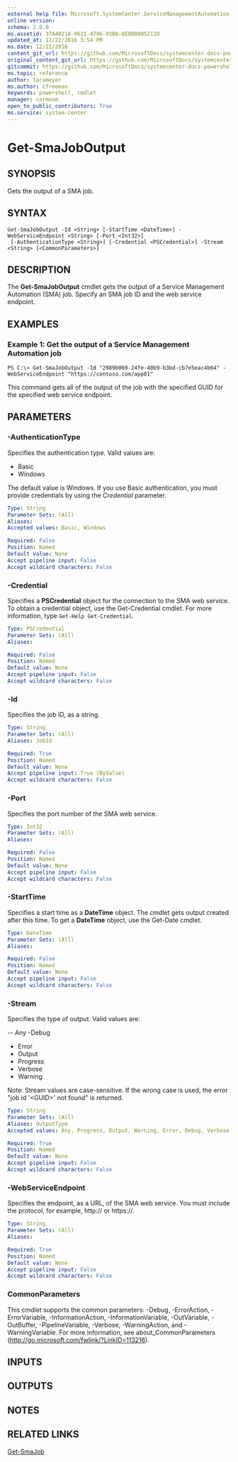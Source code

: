 ```yaml
---
external help file: Microsoft.SystemCenter.ServiceManagementAutomation.dll-Help.xml
online version: 
schema: 2.0.0
ms.assetid: 37A4021A-9621-4796-93B8-8E0DD005212D
updated_at: 12/22/2016 5:54 PM
ms.date: 12/22/2016
content_git_url: https://github.com/MicrosoftDocs/systemcenter-docs-powershell/blob/master/systemcenter-cmdlets/SystemCenter2016/ServiceManagementAutomation/vlatest/Get-SmaJobOutput.md
original_content_git_url: https://github.com/MicrosoftDocs/systemcenter-docs-powershell/blob/master/systemcenter-cmdlets/SystemCenter2016/ServiceManagementAutomation/vlatest/Get-SmaJobOutput.md
gitcommit: https://github.com/MicrosoftDocs/systemcenter-docs-powershell/blob/17c3a51bd892aad46c731d9f381f0704b4815004/systemcenter-cmdlets/SystemCenter2016/ServiceManagementAutomation/vlatest/Get-SmaJobOutput.md
ms.topic: reference
author: tarameyer
ms.author: cfreeman
keywords: powershell, cmdlet
manager: carmonm
open_to_public_contributors: True
ms.service: system-center
---
```


# Get-SmaJobOutput

## SYNOPSIS
Gets the output of a SMA job.

## SYNTAX

```
Get-SmaJobOutput -Id <String> [-StartTime <DateTime>] -WebServiceEndpoint <String> [-Port <Int32>]
 [-AuthenticationType <String>] [-Credential <PSCredential>] -Stream <String> [<CommonParameters>]
```

## DESCRIPTION
The **Get-SmaJobOutput** cmdlet gets the output of a Service Management Automation (SMA) job.
Specify an SMA job ID and the web service endpoint.

## EXAMPLES

### Example 1: Get the output of a Service Management Automation job
```
PS C:\> Get-SmaJobOutput -Id "2989b069-24fe-40b9-b3bd-cb7e5eac4b64" -WebServiceEndpoint "https://contoso.com/app01"
```

This command gets all of the output of the job with the specified GUID for the specified web service endpoint.

## PARAMETERS

### -AuthenticationType
Specifies the authentication type.
Valid values are: 

- Basic
- Windows

The default value is Windows.
If you use Basic authentication, you must provide credentials by using the *Credential* parameter.

```yaml
Type: String
Parameter Sets: (All)
Aliases: 
Accepted values: Basic, Windows

Required: False
Position: Named
Default value: None
Accept pipeline input: False
Accept wildcard characters: False
```

### -Credential
Specifies a **PSCredential** object for the connection to the SMA web service.
To obtain a credential object, use the Get-Credential cmdlet.
For more information, type `Get-Help Get-Credential`.

```yaml
Type: PSCredential
Parameter Sets: (All)
Aliases: 

Required: False
Position: Named
Default value: None
Accept pipeline input: False
Accept wildcard characters: False
```

### -Id
Specifies the job ID, as a string.

```yaml
Type: String
Parameter Sets: (All)
Aliases: JobId

Required: True
Position: Named
Default value: None
Accept pipeline input: True (ByValue)
Accept wildcard characters: False
```

### -Port
Specifies the port number of the SMA web service.

```yaml
Type: Int32
Parameter Sets: (All)
Aliases: 

Required: False
Position: Named
Default value: None
Accept pipeline input: False
Accept wildcard characters: False
```

### -StartTime
Specifies a start time as a **DateTime** object.
The cmdlet gets output created after this time.
To get a **DateTime** object, use the Get-Date cmdlet.

```yaml
Type: DateTime
Parameter Sets: (All)
Aliases: 

Required: False
Position: Named
Default value: None
Accept pipeline input: False
Accept wildcard characters: False
```

### -Stream
Specifies the type of output.
Valid values are:

-- Any
-Debug 
- Error
- Output
- Progress
- Verbose
- Warning

Note: Stream values are case-sensitive.
If the wrong case is used, the error "job id '\<GUID\>' not found" is returned.

```yaml
Type: String
Parameter Sets: (All)
Aliases: OutputType
Accepted values: Any, Progress, Output, Warning, Error, Debug, Verbose

Required: True
Position: Named
Default value: None
Accept pipeline input: False
Accept wildcard characters: False
```

### -WebServiceEndpoint
Specifies the endpoint, as a URL, of the SMA web service.
You must include the protocol, for example, http:// or https://.

```yaml
Type: String
Parameter Sets: (All)
Aliases: 

Required: True
Position: Named
Default value: None
Accept pipeline input: False
Accept wildcard characters: False
```

### CommonParameters
This cmdlet supports the common parameters: -Debug, -ErrorAction, -ErrorVariable, -InformationAction, -InformationVariable, -OutVariable, -OutBuffer, -PipelineVariable, -Verbose, -WarningAction, and -WarningVariable. For more information, see about_CommonParameters (http://go.microsoft.com/fwlink/?LinkID=113216).

## INPUTS

## OUTPUTS

## NOTES

## RELATED LINKS

[Get-SmaJob](xref:SystemCenter2016/ServiceManagementAutomation/vlatest/Get-SmaJob.md)

